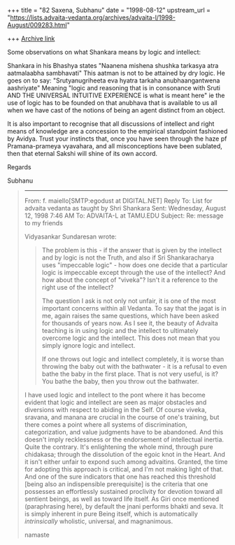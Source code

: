 +++
title = "82 Saxena, Subhanu"
date = "1998-08-12"
upstream_url = "https://lists.advaita-vedanta.org/archives/advaita-l/1998-August/009283.html"

+++
[Archive link](https://lists.advaita-vedanta.org/archives/advaita-l/1998-August/009283.html)

Some observations on what Shankara means by logic and intellect:

Shankara in his Bhashya states "Naanena mishena shushka tarkasya atra
aatmalaabha sambhavati"  This aatman is not to be attained by dry logic.
He goes on to say: "Srutyanugriheeta eva hyatra tarkaha anubhaangantwena
aashriyate" Meaning "logic and reasoning that is in consonance with
Sruti AND THE UNIVERSAL INTUITIVE EXPERIENCE is what is meant here" ie
the use of logic has to be founded on that anubhava that is available to
us all when we have cast of the notions of being an agent distinct from
an object.

It is also important to recognise that all discussions of intellect and
right means of knowledge are a concession to the empirical standpoint
fashioned by Avidya.  Trust your instincts that, once you have seen
through the haze pf Pramana-prameya vyavahara, and all misconceptions
have been sublated, then that eternal Sakshi will shine of its own
accord.


Regards

Subhanu


> ----------
> From:         f. maiello[SMTP:egodust at DIGITAL.NET]
> Reply To:     List for advaita vedanta as taught by Shri Shankara
> Sent:         Wednesday, August 12, 1998 7:46 AM
> To:   ADVAITA-L at TAMU.EDU
> Subject:      Re: message to my friends
>
> Vidyasankar Sundaresan wrote:
> >
> > The problem is this - if the answer that is given by the intellect
> and by
> > logic is not the Truth, and also if Sri Shankaracharya uses
> "impeccable
> > logic" - how does one decide that a particular logic is impeccable
> except
> > through the use of the intellect? And how about the concept of
> "viveka"?
> > Isn't it a reference to the right use of the intellect?
> >
> > The question I ask is not only not unfair, it is one of the most
> important
> > concerns within all Vedanta. To say that the jagat is in me, again
> raises
> > the same questions, which have been asked for thousands of years
> now. As I
> > see it, the beauty of Advaita teaching is in using logic and the
> intellect
> > to ultimately overcome logic and the intellect. This does not mean
> that
> > you simply ignore logic and intellect.
> >
> > If one throws out logic and intellect completely, it is worse than
> > throwing the baby out with the bathwater - it is a refusal to even
> bathe
> > the baby in the first place. That is not very useful, is it? You
> bathe
> > the baby, then you throw out the bathwater.
> >
>
> I have used logic and intellect to the pont where it has become
> evident
> that logic and intellect are seen as major obstacles and diversions
> with
> respect to abiding in the Self.  Of course viveka, sravana, and manana
> are crucial in the course of one's training, but there comes a point
> where
> all systems of discrimination, categorization, and value judgments
> have
> to
> be abandoned.  And this doesn't imply recklessness or the endorsement
> of
> intellectual inertia.  Quite the contrary.  It's enlightening the
> whole
> mind, through pure chidakasa; through the dissolution of the egoic
> knot
> in the Heart.  And it isn't either unfair to expond such among
> advaitins.
> Granted, the time for adopting this approach is critical, and I'm not
> making light of that.  And one of the sure indicators that one has
> reached
> this threshold [being also an indispensible prerequisite] is the
> criteria
> that one possesses an effortlessly sustained proclivity for devotion
> toward
> all sentient beings, as well as toward life itself.  As Giri once
> mentioned
> (paraphrasing here), by default the jnani performs bhakti and seva.
> It
> is
> simply inherent in pure Being itself, which is automatically
> *intrinsically*
> wholistic, universal, and magnanimous.
>
> namaste
>

